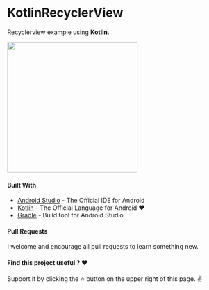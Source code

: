 # KotlinRecyclerView
Recyclerview example using **Kotlin**.

<img src="https://github.com/pranaypatel512/KotlinRecyclerView/blob/master/screenshot/kotlin_recycler_view.png" width="300" >


#### Built With

* [Android Studio](https://developer.android.com/studio/index.html) - The Official IDE for Android
* [Kotlin](https://kotlinlang.org/) - The Official Language for Android ❤️
* [Gradle](https://gradle.org/) - Build tool for Android Studio

#### Pull Requests

I welcome and encourage all pull requests to learn something new.

#### Find this project useful ? ❤️

Support it by clicking the ⭐️ button on the upper right of this page. ✌️
